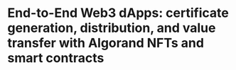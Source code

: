  # End-to-End Web3 dApps: certificate generation, distribution, and value transfer with Algorand NFTs and smart contracts